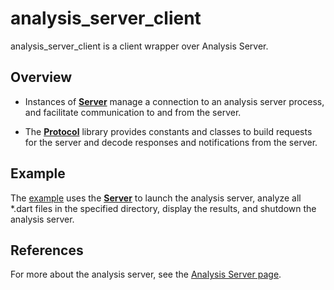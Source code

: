 # analysis_server_client

analysis_server_client is a client wrapper over Analysis Server.

## Overview

 * Instances of [__Server__](lib/server.dart) manage a connection to an analysis server process,
   and facilitate communication to and from the server.

 * The [__Protocol__](lib/protocol.dart) library provides constants and classes
   to build requests for the server and decode responses and notifications from the server.

## Example

The [example](example/example.dart) uses the [__Server__](lib/server.dart) to
launch the analysis server, analyze all *.dart files in the specified directory,
display the results, and shutdown the analysis server.

## References

For more about the analysis server, see the
[Analysis Server page](https://github.com/dart-lang/sdk/tree/master/pkg/analysis_server).
